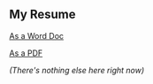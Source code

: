 ## My Resume

[As a Word Doc](https://github.com/tashdaniels/resume/blob/master/bin/Two%20Column%20Resume.docx)

[As a PDF](https://github.com/tashidaniels/resume/blob/master/bin/Two%20Column%20Resume.pdf)


_(There's nothing else here right now)_
